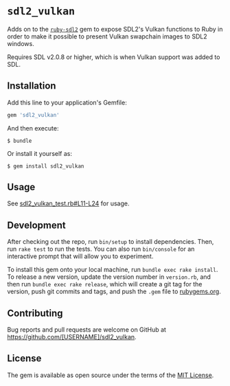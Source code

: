 # `sdl2_vulkan`

Adds on to the [`ruby-sdl2`](https://github.com/ohai/ruby-sdl2) gem to expose
SDL2's Vulkan functions to Ruby in order to make it possible to present Vulkan
swapchain images to SDL2 windows.

Requires SDL v2.0.8 or higher, which is when Vulkan support was added to SDL.

## Installation

Add this line to your application's Gemfile:

```ruby
gem 'sdl2_vulkan'
```

And then execute:

    $ bundle

Or install it yourself as:

    $ gem install sdl2_vulkan

## Usage

See [sdl2_vulkan_test.rb#L11-L24](https://github.com/sinisterchipmunk/sdl2_vulkan/tree/master/test/sdl2_vulkan_test.rb#L11-L24) for usage.

## Development

After checking out the repo, run `bin/setup` to install dependencies. Then, run `rake test` to run the tests. You can also run `bin/console` for an interactive prompt that will allow you to experiment.

To install this gem onto your local machine, run `bundle exec rake install`. To release a new version, update the version number in `version.rb`, and then run `bundle exec rake release`, which will create a git tag for the version, push git commits and tags, and push the `.gem` file to [rubygems.org](https://rubygems.org).

## Contributing

Bug reports and pull requests are welcome on GitHub at https://github.com/[USERNAME]/sdl2_vulkan.

## License

The gem is available as open source under the terms of the [MIT License](https://opensource.org/licenses/MIT).
